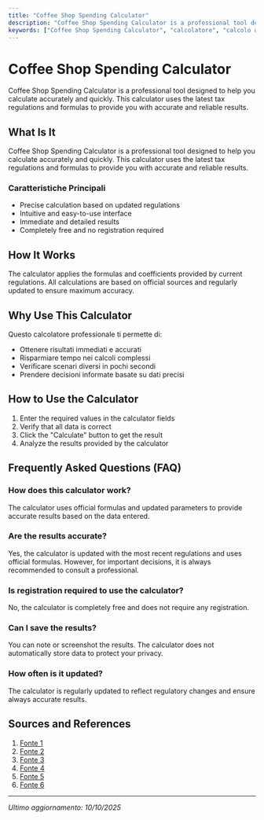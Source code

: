 ```yaml
---
title: "Coffee Shop Spending Calculator"
description: "Coffee Shop Spending Calculator is a professional tool designed to help you calculate accurately and quickly. This calculator uses the latest tax regulations and formulas to provide you with accurate and reliable results."
keywords: ["Coffee Shop Spending Calculator", "calcolatore", "calcolo online"]
---
```


# Coffee Shop Spending Calculator

Coffee Shop Spending Calculator is a professional tool designed to help you calculate accurately and quickly. This calculator uses the latest tax regulations and formulas to provide you with accurate and reliable results.

## What Is It

Coffee Shop Spending Calculator is a professional tool designed to help you calculate accurately and quickly. This calculator uses the latest tax regulations and formulas to provide you with accurate and reliable results.

### Caratteristiche Principali

- Precise calculation based on updated regulations
- Intuitive and easy-to-use interface
- Immediate and detailed results
- Completely free and no registration required

## How It Works

The calculator applies the formulas and coefficients provided by current regulations. All calculations are based on official sources and regularly updated to ensure maximum accuracy.

## Why Use This Calculator

Questo calcolatore professionale ti permette di:

- Ottenere risultati immediati e accurati
- Risparmiare tempo nei calcoli complessi
- Verificare scenari diversi in pochi secondi
- Prendere decisioni informate basate su dati precisi

## How to Use the Calculator

1. Enter the required values in the calculator fields
2. Verify that all data is correct
3. Click the "Calculate" button to get the result
4. Analyze the results provided by the calculator

## Frequently Asked Questions (FAQ)

### How does this calculator work?

The calculator uses official formulas and updated parameters to provide accurate results based on the data entered.

### Are the results accurate?

Yes, the calculator is updated with the most recent regulations and uses official formulas. However, for important decisions, it is always recommended to consult a professional.

### Is registration required to use the calculator?

No, the calculator is completely free and does not require any registration.

### Can I save the results?

You can note or screenshot the results. The calculator does not automatically store data to protect your privacy.

### How often is it updated?

The calculator is regularly updated to reflect regulatory changes and ensure always accurate results.

## Sources and References

1. [Fonte 1](https://www.coffeeshopkeys.com/coffee-shop-startup-cost-calculator)
2. [Fonte 2](https://fiscra.com/cafe_calculator)
3. [Fonte 3](https://www.notion.com/templates/coffee-shop-revenue-calculator?srsltid=AfmBOoohl2O2TQ80qBxNQJDPvSOS7USO3gOIIiOPzE6lV0PBGpOT71F8)
4. [Fonte 4](https://www.getcraver.com/blog/food-cost-formula/)
5. [Fonte 5](https://www.crimsoncup.com/running-a-coffee-shop/how-much-does-it-cost-to-open-a-coffee-shop)
6. [Fonte 6](https://topcreamery.com/coffee-costs-and-profit-calculator/?srsltid=AfmBOoqghbGd03RjeAmKqvSmr21Rri62ELz3m7jhH7dm_8Q0cA_RvkM0)

---

*Ultimo aggiornamento: 10/10/2025*
